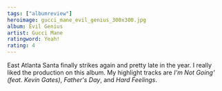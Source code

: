 ```yaml
---
tags: ["albumreview"]
heroimage: gucci_mane_evil_genius_300x300.jpg
album: Evil Genius
artist: Gucci Mane
ratingword: Yeah!
rating: 4
---
```


East Atlanta Santa finally strikes again and pretty late in the year. I really
liked the production on this album. My highlight tracks are _I'm Not Going'
(feat. Kevin Gates)_, _Father's Day_, and _Hard Feelings_.
